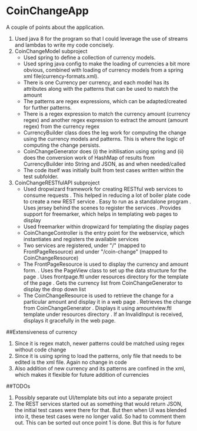 # CoinChangeApp

A couple of points about the application.

1. Used java 8 for the program so that I could leverage the use of streams and lambdas to write my code concisely.
2. CoinChangeModel subproject
    - Used spring to define a collection of currency models.
    - Used spring java config to make the loading of currencies a bit more obvious, combined with loading of currency models from a spring xml file(currency-formats.xml).
    - There is one Currency per currency, and each model has its attributes along with the patterns that can be used to match the amount
    - The patterns are regex expressions, which can be adapted/created for further patterns.
    - There is a regex expression to match the currency amount (currency regex) and another regex expression to extract the amount (amount regex) from the currency regex
    - CurrencyBuilder class does the leg work for computing the change using the currency models and patterns. This is where the logic of computing the change persists.
    - CoinChangeGenerator does (i) the initilisation using spring and (ii) does the conversion work of HashMap of results from CurrencyBuilder into String and JSON, as and when needed/called
    - The code itself was initially built from test cases written within the test subfolder.
3. CoinChangeRESTfulAPI subproject
    - Used dropwizard framework for creating RESTful web services to consume requests
       . This helped in reducing a lot of boiler plate code to create a new REST service
       . Easy to run as a standalone program
       . Uses jersey behind the scenes to register the services
       . Provides support for freemarker, which helps in templating web pages to display
    - Used freemarker within dropwizard for templating the display pages
    - CoinChangeController is the entry point for the webservice, which instantiates and registers the available services
    - Two services are registered, under "/" (mapped to FrontPageResource) and under "/coin-change" (mapped to CoinChangeResource)
    - The FrontPageResource is used to display the currency and amount form. 
    	. Uses the PageView class to set up the data structure for the page
    	. Uses frontpage.ftl under resources directory for the template of the page
    	. Gets the currency list from CoinChangeGenerator to display the drop down list
    - The CoinChangeResource is used to retrieve the change for a particular amount and display it in a web page
    	. Retrieves the change from CoinChangeGenerator 
    	. Displays it using amountview.ftl template under resources directory
    	. If an InvalidInput is received, displays it gracefully in the web page.
    
  
##Extensiveness of currency
1. Since it is regex match, newer patterns could be matched using regex without code change
2. Since it is using spring to load the patterns, only file that needs to be edited is the xml file. Again no change in code
3. Also addition of new currency and its patterns are confined in the xml, which makes it flexible for future addition of currencies

##TODOs
1. Possibly separate out UI/template bits out into a separate project
2. The REST services started out as something that would return JSON, the initial test cases were there for that. But then when UI was blended into it, these test cases were no longer valid. So had to comment them out. This can be sorted out once point 1 is done. But this is for future
